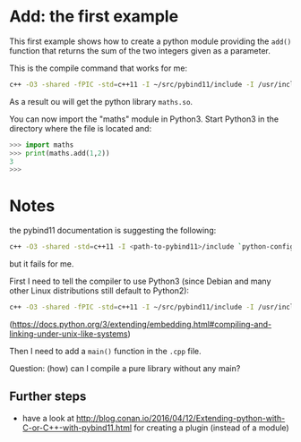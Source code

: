 # Add: the first example

This first example shows how to create a python module providing the `add()` function that returns the sum of the two integers given as a parameter.

This is the compile command that works for me:

```.sh
c++ -O3 -shared -fPIC -std=c++11 -I ~/src/pybind11/include -I /usr/include/python3.5 -L /usr/lib/python3 `python-config --cflags --ldflags` maths.cpp -o maths.so
```

As a result ou will get the python library `maths.so`.

You can now import the "maths" module in Python3. Start Python3 in the directory where the file is located and:

```.py
>>> import maths
>>> print(maths.add(1,2))
3
>>>
```

# Notes

the pybind11 documentation is suggesting the following:

  ```.sh
  c++ -O3 -shared -std=c++11 -I <path-to-pybind11>/include `python-config --cflags --ldflags` maths.cpp -o maths.so
  ```

but it fails for me.

First I need to tell the compiler to use Python3 (since Debian and many other Linux distributions still default to Python2):

  ```.sh
  c++ -O3 -shared -fPIC -std=c++11 -I ~/src/pybind11/include -I /usr/include/python3.5 -L /usr/lib/python3 `python-config --cflags --ldflags` maths.cpp -o maths.so
  ```

  (<https://docs.python.org/3/extending/embedding.html#compiling-and-linking-under-unix-like-systems>)

Then I need to add a `main()` function in the `.cpp` file.

Question: (how) can I compile a pure library without any main?

## Further steps

- have a look at <http://blog.conan.io/2016/04/12/Extending-python-with-C-or-C++-with-pybind11.html> for creating a plugin (instead of a module)

